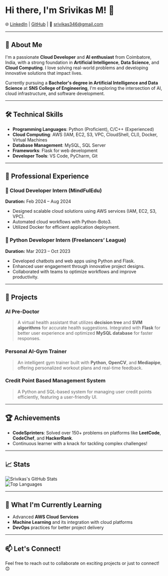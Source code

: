 # Hi there, I'm Srivikas M! 👋  

🌐 [LinkedIn](https://www.linkedin.com/in/srivikas-mathesvaran) | [GitHub](https://github.com/Srivi24) | 📧 srivikas346@gmail.com  

---

## 🚀 About Me  
I'm a passionate **Cloud Developer** and **AI enthusiast** from Coimbatore, India, with a strong foundation in **Artificial Intelligence**, **Data Science**, and **Cloud Computing**. I love solving real-world problems and developing innovative solutions that impact lives.  

Currently pursuing a **Bachelor's degree in Artificial Intelligence and Data Science** at **SNS College of Engineering**, I'm exploring the intersection of AI, cloud infrastructure, and software development.  

---

## 🛠️ Technical Skills  
- **Programming Languages**: Python (Proficient), C/C++ (Experienced)  
- **Cloud Computing**: AWS (IAM, EC2, S3, VPC, CloudShell, CLI), Docker, Virtual Machines  
- **Database Management**: MySQL, SQL Server  
- **Frameworks**: Flask for web development  
- **Developer Tools**: VS Code, PyCharm, Git  

---

## 💼 Professional Experience  

### 🌟 Cloud Developer Intern (MindFulEdu)  
**Duration:** Feb 2024 – Aug 2024  
- Designed scalable cloud solutions using AWS services (IAM, EC2, S3, VPC).  
- Automated cloud workflows with Python-Boto3.  
- Utilized Docker for efficient application deployment.  

### 🌟 Python Developer Intern (Freelancers’ League)  
**Duration:** Mar 2023 – Oct 2023  
- Developed chatbots and web apps using Python and Flask.  
- Enhanced user engagement through innovative project designs.  
- Collaborated with teams to optimize workflows and improve productivity.  

---

## 📂 Projects  

### **AI Pre-Doctor**  
> A virtual health assistant that utilizes **decision tree** and **SVM algorithms** for accurate health suggestions. Integrated with **Flask** for better user experience and optimized **MySQL database** for faster responses.  

### **Personal AI-Gym Trainer**  
> An intelligent gym trainer built with **Python**, **OpenCV**, and **Mediapipe**, offering personalized workout plans and real-time feedback.  

### **Credit Point Based Management System**  
> A Python and SQL-based system for managing user credit points efficiently, featuring a user-friendly UI.  

---

## 🏆 Achievements  
- **CodeSprinters**: Solved over 150+ problems on platforms like **LeetCode**, **CodeChef**, and **HackerRank**.  
- Continuous learner with a knack for tackling complex challenges!  

---

## 📈 Stats  
![Srivikas's GitHub Stats](https://github-readme-stats.vercel.app/api?username=Srivi24&show_icons=true&theme=radical)  
![Top Languages](https://github-readme-stats.vercel.app/api/top-langs/?username=Srivi24&layout=compact&theme=radical)  

---

## 🌱 What I'm Currently Learning  
- Advanced **AWS Cloud Services**  
- **Machine Learning** and its integration with cloud platforms  
- **DevOps** practices for better project delivery  

---

## 📫 Let's Connect!  
Feel free to reach out to collaborate on exciting projects or just to connect! 😊  
